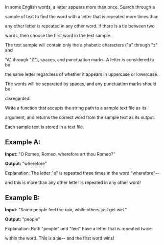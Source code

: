 In some English words, a letter appears more than once. Search through a 

sample of text to find the word with a letter that is repeated more times than 

any other letter is repeated in any other word. If there is a tie between two 

words, then choose the first word in the text sample. 

The text sample will contain only the alphabetic characters ("a" through "z" and 

"A" through "Z"), spaces, and punctuation marks. A letter is considered to be 

the same letter regardless of whether it appears in uppercase or lowercase. 

The words will be separated by spaces, and any punctuation marks should be 

disregarded. 

Write a function that accepts the string path to a sample text file as its 

argument, and returns the correct word from the sample text as its output. 

Each sample text is stored in a text file. 

<h2>Example A: </h2>

<b>Input:</b> "O Romeo, Romeo, wherefore art thou Romeo?" 

<b>Output:</b> "wherefore" 

Explanation: The letter "e" is repeated three times in the word "wherefore"--

and this is more than any other letter is repeated in any other word! 

<h2>Example B: </h2>

<b>Input:</b> "Some people feel the rain, while others just get wet." 

<b>Output:</b> "people" 

Explanation: Both "people" and "feel" have a letter that is repeated twice 

within the word. This is a tie-- and the first word wins!